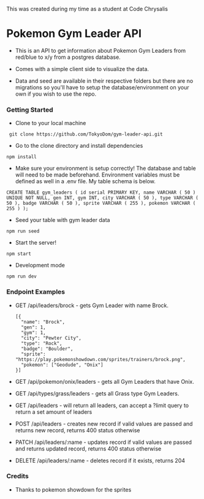 This was created during my time as a student at Code Chrysalis

# Pokemon Gym Leader API

- This is an API to get information about Pokemon Gym Leaders from red/blue to x/y from a postgres database.

- Comes with a simple client side to visualize the data.

- Data and seed are available in their respective folders but there are no migrations so you'll have to setup the database/environment on your own if you wish to use the repo.

### Getting Started
- Clone to your local machine
```
 git clone https://github.com/TokyoDom/gym-leader-api.git
```
- Go to the clone directory and install dependencies
```
npm install
```
- Make sure your environment is setup correctly! The database and table will need to be made beforehand. Environment variables must be defined as well in a .env file. My table schema is below.

`
CREATE TABLE gym_leaders (
	id serial PRIMARY KEY,
	name VARCHAR ( 50 ) UNIQUE NOT NULL,
	gen INT,
	gym INT,
	city VARCHAR ( 50 ),
	type VARCHAR ( 50 ),
	badge VARCHAR ( 50 ),
	sprite VARCHAR ( 255 ),
	pokemon VARCHAR ( 255 )
);
`
- Seed your table with gym leader data
```
npm run seed
```

- Start the server!
```
npm start
```

- Development mode
```
npm run dev
```

### Endpoint Examples

- GET /api/leaders/brock - gets Gym Leader with name Brock.

  ```
  [{
    "name": "Brock",
    "gen": 1,
    "gym": 1,
    "city": "Pewter City",
    "type": "Rock",
    "badge": "Boulder",
    "sprite": "https://play.pokemonshowdown.com/sprites/trainers/brock.png",
    "pokemon": ["Geodude", "Onix"]
  }]
  ```

- GET /api/pokemon/onix/leaders - gets all Gym Leaders that have Onix.
- GET /api/types/grass/leaders - gets all Grass type Gym Leaders.
- GET /api/leaders - will return all leaders, can accept a ?limit query to return a set amount of leaders
- POST /api/leaders - creates new record if valid values are passed and returns new record, returns 400 status otherwise
- PATCH /api/leaders/:name - updates record if valid values are passed and returns updated record, returns 400 status otherwise
- DELETE /api/leaders/:name - deletes record if it exists, returns 204

### Credits
- Thanks to pokemon showdown for the sprites